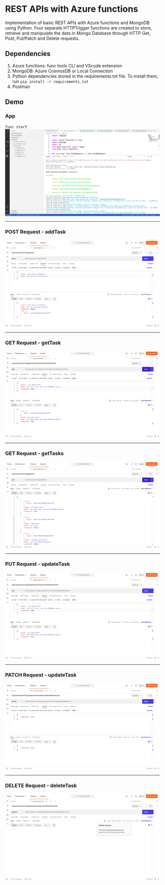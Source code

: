 # REST APIs with Azure functions

Implementation of basic REST APIs with Azure functions and MongoDB using Python.
Four separate HTTPTrigger functions are created to store, retrieve and manipulate the data in Mongo Database through HTTP Get, Post, Put/Patch and Delete requests.

## Dependencies

1. Azure functions: func tools CLI and VScode extension
2. MongoDB: Azure CosmosDB or Local Connection
3. Python dependencies stored in the requirements.txt file. To install them, run `pip install -r requirements.txt`
4. Postman

## Demo
### App
`func start`
![func_app_demo](./example_images/func_app.png)
___
### POST Request - addTask
![post_req](./example_images/post_req.png)
___
### GET Request - getTask
![get_1_req](./example_images/get_1_req.png)
___
### GET Request - getTasks
![get_all_req](./example_images/get_req.png)
___
### PUT Request - updateTask
![put_req](./example_images/put_req.png)
___
### PATCH Request - updateTask
![patch_req](./example_images/patch_req.png)
___
### DELETE Request - deleteTask
![delete_req](./example_images/delete_req.png)
